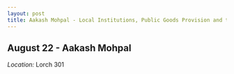 ```yaml
---
layout: post
title: Aakash Mohpal - Local Institutions, Public Goods Provision and the Process of Urbanization (August 22)
---
```

## August 22 - Aakash Mohpal

*Location:* Lorch 301



